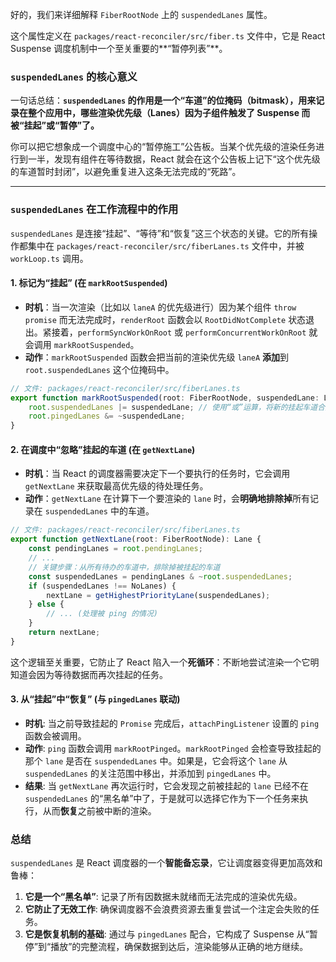 好的，我们来详细解释 `FiberRootNode` 上的 `suspendedLanes` 属性。

这个属性定义在 `packages/react-reconciler/src/fiber.ts` 文件中，它是 React Suspense 调度机制中一个至关重要的\*\*“暂停列表”\*\*。

### `suspendedLanes` 的核心意义

一句话总结：**`suspendedLanes` 的作用是一个“车道”的位掩码（bitmask），用来记录在整个应用中，哪些渲染优先级（Lanes）因为子组件触发了 Suspense 而被“挂起”或“暂停”了。**

你可以把它想象成一个调度中心的“暂停施工”公告板。当某个优先级的渲染任务进行到一半，发现有组件在等待数据，React 就会在这个公告板上记下“这个优先级的车道暂时封闭”，以避免重复进入这条无法完成的“死路”。

---

### `suspendedLanes` 在工作流程中的作用

`suspendedLanes` 是连接“挂起”、“等待”和“恢复”这三个状态的关键。它的所有操作都集中在 `packages/react-reconciler/src/fiberLanes.ts` 文件中，并被 `workLoop.ts` 调用。

#### 1\. **标记为“挂起” (在 `markRootSuspended`)**

- **时机**：当一次渲染（比如以 `laneA` 的优先级进行）因为某个组件 `throw promise` 而无法完成时，`renderRoot` 函数会以 `RootDidNotComplete` 状态退出。紧接着，`performSyncWorkOnRoot` 或 `performConcurrentWorkOnRoot` 就会调用 `markRootSuspended`。
- **动作**：`markRootSuspended` 函数会把当前的渲染优先级 `laneA` **添加**到 `root.suspendedLanes` 这个位掩码中。

<!-- end list -->

```typescript
// 文件: packages/react-reconciler/src/fiberLanes.ts
export function markRootSuspended(root: FiberRootNode, suspendedLane: Lane) {
	root.suspendedLanes |= suspendedLane; // 使用“或”运算，将新的挂起车道合并进去
	root.pingedLanes &= ~suspendedLane;
}
```

#### 2\. **在调度中“忽略”挂起的车道 (在 `getNextLane`)**

- **时机**：当 React 的调度器需要决定下一个要执行的任务时，它会调用 `getNextLane` 来获取最高优先级的待处理任务。
- **动作**：`getNextLane` 在计算下一个要渲染的 `lane` 时，会**明确地排除掉**所有记录在 `suspendedLanes` 中的车道。

<!-- end list -->

```typescript
// 文件: packages/react-reconciler/src/fiberLanes.ts
export function getNextLane(root: FiberRootNode): Lane {
	const pendingLanes = root.pendingLanes;
	// ...
	// 关键步骤：从所有待办的车道中，排除掉被挂起的车道
	const suspendedLanes = pendingLanes & ~root.suspendedLanes;
	if (suspendedLanes !== NoLanes) {
		nextLane = getHighestPriorityLane(suspendedLanes);
	} else {
		// ... (处理被 ping 的情况)
	}
	return nextLane;
}
```

这个逻辑至关重要，它防止了 React 陷入一个**死循环**：不断地尝试渲染一个它明知道会因为等待数据而再次挂起的任务。

#### 3\. **从“挂起”中“恢复” (与 `pingedLanes` 联动)**

- **时机**: 当之前导致挂起的 `Promise` 完成后，`attachPingListener` 设置的 `ping` 函数会被调用。
- **动作**: `ping` 函数会调用 `markRootPinged`。`markRootPinged` 会检查导致挂起的那个 `lane` 是否在 `suspendedLanes` 中。如果是，它会将这个 `lane` 从 `suspendedLanes` 的关注范围中移出，并添加到 `pingedLanes` 中。
- **结果**: 当 `getNextLane` 再次运行时，它会发现之前被挂起的 `lane` 已经不在 `suspendedLanes` 的“黑名单”中了，于是就可以选择它作为下一个任务来执行，从而**恢复**之前被中断的渲染。

### 总结

`suspendedLanes` 是 React 调度器的一个**智能备忘录**，它让调度器变得更加高效和鲁棒：

1.  **它是一个“黑名单”**: 记录了所有因数据未就绪而无法完成的渲染优先级。
2.  **它防止了无效工作**: 确保调度器不会浪费资源去重复尝试一个注定会失败的任务。
3.  **它是恢复机制的基础**: 通过与 `pingedLanes` 配合，它构成了 Suspense 从“暂停”到“播放”的完整流程，确保数据到达后，渲染能够从正确的地方继续。
